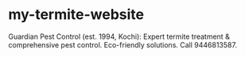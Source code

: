 # my-termite-website
Guardian Pest Control (est. 1994, Kochi): Expert termite treatment &amp; comprehensive pest control. Eco-friendly solutions. Call 9446813587.
